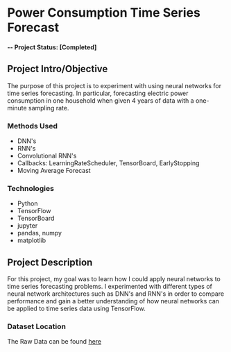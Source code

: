 # Power Consumption Time Series Forecast

#### -- Project Status: [Completed]

## Project Intro/Objective
The purpose of this project is to experiment with using neural networks for time series forecasting. In particular, forecasting electric power consumption in one household when given 4 years of data with a one-minute sampling rate.

### Methods Used
* DNN's
* RNN's
* Convolutional RNN's
* Callbacks: LearningRateScheduler, TensorBoard, EarlyStopping
* Moving Average Forecast

### Technologies
* Python
* TensorFlow
* TensorBoard
* jupyter
* pandas, numpy
* matplotlib

## Project Description
For this project, my goal was to learn how I could apply neural networks to time series forecasting problems. I experimented with different types of neural network architectures such as DNN's and RNN's in order to compare performance and gain a better understanding of how neural networks can be applied to time series data using TensorFlow.

### Dataset Location
The Raw Data can be found [here](https://www.kaggle.com/uciml/electric-power-consumption-data-set)
